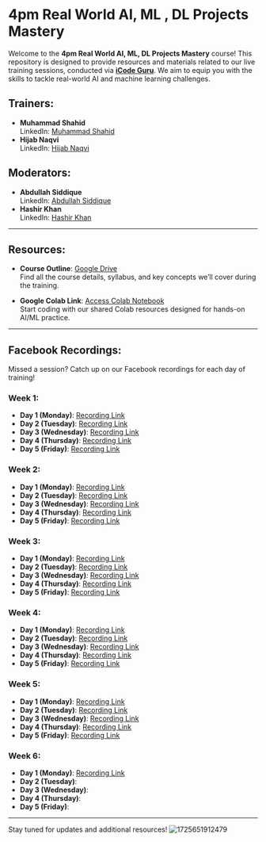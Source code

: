# 4pm Real World AI, ML , DL Projects Mastery

Welcome to the **4pm Real World AI, ML, DL Projects Mastery** course! This repository is designed to provide resources and materials related to our live training sessions, conducted via [**iCode Guru**](https://icode.guru/). We aim to equip you with the skills to tackle real-world AI and machine learning challenges.

## Trainers:
- **Muhammad Shahid**  
  LinkedIn: [Muhammad Shahid](https://www.linkedin.com/in/muhammad-shahid-3804a927a?lipi=urn%3Ali%3Apage%3Ad_flagship3_profile_view_base_contact_details%3B6U5pfr%2BvSASLtQj092NrxA%3D%3D)
- **Hijab Naqvi**  
  LinkedIn: [Hijab Naqvi](https://www.linkedin.com/in/hijabnaqvi?lipi=urn%3Ali%3Apage%3Ad_flagship3_profile_view_base_contact_details%3BxAz2QFhEQXGxj3gECAHddw%3D%3D)

## Moderators:
- **Abdullah Siddique**  
  LinkedIn: [Abdullah Siddique](https://www.linkedin.com/in/abdullah-siddique-682734263/)
- **Hashir Khan**  
  LinkedIn: [Hashir Khan](https://www.linkedin.com/in/hashir-khan-348a35217?lipi=urn%3Ali%3Apage%3Ad_flagship3_profile_view_base_contact_details%3B8NivWhQhTgy2AdgAztAXdg%3D%3D)

---

## Resources:
- **Course Outline**: [Google Drive](https://drive.google.com/file/d/1q53i5M3RuUjD5AJviglj4BdwqYJQfC_K/view?usp=sharing)  
  Find all the course details, syllabus, and key concepts we’ll cover during the training.

- **Google Colab Link**: [Access Colab Notebook](https://colab.research.google.com/drive/14ogvlZrDYlN2YKG5ACr5k_S4q8iHzK48?usp=sharing)  
  Start coding with our shared Colab resources designed for hands-on AI/ML practice.

---

## Facebook Recordings:
Missed a session? Catch up on our Facebook recordings for each day of training!

### Week 1:
- **Day 1 (Monday)**: [Recording Link](https://fb.watch/uwzvrpS1dG/)
- **Day 2 (Tuesday)**: [Recording Link](https://fb.watch/uwziQvMUtv/)
- **Day 3 (Wednesday)**: [Recording Link](https://fb.watch/uwzyyxw__N/)
- **Day 4 (Thursday)**: [Recording Link](https://fb.watch/uwzC1hJsdp/)
- **Day 5 (Friday)**: [Recording Link](https://fb.watch/uwzHctVWWD/)

### Week 2:
- **Day 1 (Monday)**: [Recording Link](https://fb.watch/uwAKIZX3z0/)
- **Day 2 (Tuesday)**: [Recording Link](https://fb.watch/uzCA7LViQy/)
- **Day 3 (Wednesday)**: [Recording Link](https://fb.watch/uzCEIRxo_B/)
- **Day 4 (Thursday)**: [Recording Link](https://fb.watch/uzCHfS9M_d/)
- **Day 5 (Friday)**: [Recording Link](https://web.facebook.com/share/v/P6gCs9De9gxag77w/)

### Week 3:
- **Day 1 (Monday)**: [Recording Link](https://web.facebook.com/share/v/3ZATQcR91Nnmue9n/)
- **Day 2 (Tuesday)**: [Recording Link](https://web.facebook.com/share/v/pVQ5NQYMxS6nNqUT/)
- **Day 3 (Wednesday)**: [Recording Link](https://web.facebook.com/share/v/mwHjE88uSkAJjR1d/)
- **Day 4 (Thursday)**: [Recording Link](https://web.facebook.com/share/v/Bh1EMcZF9826TFh4/)
- **Day 5 (Friday)**: [Recording Link](https://web.facebook.com/share/v/v19z79vEkEcJYSFV/)

### Week 4:
- **Day 1 (Monday)**: [Recording Link](https://www.facebook.com/share/v/GJ9eBRCjQNbivYLW/)
- **Day 2 (Tuesday)**: [Recording Link](https://web.facebook.com/share/v/g4oDdTQvdf7TfSm2/)
- **Day 3 (Wednesday)**: [Recording Link](https://fb.watch/uTK2J4wYxe/)
- **Day 4 (Thursday)**: [Recording Link](https://fb.watch/uTLxwx7EVL/)
- **Day 5 (Friday)**: [Recording Link](https://web.facebook.com/share/v/1yQtFvTu9Zzgbvz3/)
  
### Week 5:
- **Day 1 (Monday)**: [Recording Link](https://fb.watch/u_h2JLW1ry/)
- **Day 2 (Tuesday)**: [Recording Link](https://fb.watch/u_g_mVZ3ji/)
- **Day 3 (Wednesday)**: [Recording Link](https://fb.watch/u_gWqxVpee/)
- **Day 4 (Thursday)**: [Recording Link](https://fb.watch/u_gOLdJHeH/)
- **Day 5 (Friday)**: [Recording Link](https://fb.watch/v4tvp0nrw6/)
  
### Week 6:
- **Day 1 (Monday)**: [Recording Link](https://fb.watch/v4rxPmO-Ht/)
- **Day 2 (Tuesday)**:
- **Day 3 (Wednesday)**: 
- **Day 4 (Thursday)**: 
- **Day 5 (Friday)**:
---

Stay tuned for updates and additional resources!
![1725651912479](https://github.com/user-attachments/assets/ce24a068-cf6e-4aa4-b6b7-147381ee3265)
